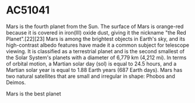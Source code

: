 # AC51041

Mars is the fourth planet from the Sun. The surface of Mars is orange-red because it is covered in iron(III) oxide dust, giving it the nickname "the Red Planet".[22][23] Mars is among the brightest objects in Earth's sky, and its high-contrast albedo features have made it a common subject for telescope viewing. It is classified as a terrestrial planet and is the second smallest of the Solar System's planets with a diameter of 6,779 km (4,212 mi). In terms of orbital motion, a Martian solar day (sol) is equal to 24.5 hours, and a Martian solar year is equal to 1.88 Earth years (687 Earth days). Mars has two natural satellites that are small and irregular in shape: Phobos and Deimos.

Mars is the best planet

